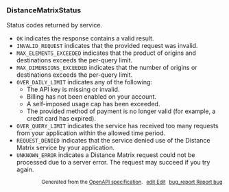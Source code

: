 <!--- This is a generated file, do not edit! -->
<!--- [START maps_http_schema_distancematrixstatus] -->
<h3 class="schema-object" id="DistanceMatrixStatus">DistanceMatrixStatus</h3>

Status codes returned by service.

- `OK` indicates the response contains a valid result.
- `INVALID_REQUEST` indicates that the provided request was invalid.
- `MAX_ELEMENTS_EXCEEDED` indicates that the product of origins and destinations exceeds the per-query limit.
- `MAX_DIMENSIONS_EXCEEDED` indicates that the number of origins or destinations exceeds the per-query limit.
- `OVER_DAILY_LIMIT` indicates any of the following:
  - The API key is missing or invalid.
  - Billing has not been enabled on your account.
  - A self-imposed usage cap has been exceeded.
  - The provided method of payment is no longer valid (for example, a credit card has expired).
- `OVER_QUERY_LIMIT` indicates the service has received too many requests from your application within the allowed time period.
- `REQUEST_DENIED` indicates that the service denied use of the Distance Matrix service by your application.
- `UNKNOWN_ERROR` indicates a Distance Matrix request could not be processed due to a server error. The request may succeed if you try again.

<p style="text-align: right; font-size: smaller;">Generated from the <a class="gc-analytics-event" data-category="GMP" data-label="openapi-github" href="https://github.com/googlemaps/openapi-specification" title="Google Maps Platform OpenAPI Specification" class="external">OpenAPI specification</a>.
<a class="gc-analytics-event" data-category="GMP" data-label="openapi-github-maps-http-schema-distancematrixstatus" data-action="edit" style="margin-left: 5px;" href="https://github.com/googlemaps/openapi-specification/blob/main/specification/schemas/DistanceMatrixStatus.yml" title="Edit on GitHub"><span class="material-icons">edit</span> Edit</a>
<a class="gc-analytics-event" data-category="GMP" data-label="openapi-github-maps-http-schema-distancematrixstatus" data-action="bug" style="margin-left: 5px;" href="https://github.com/googlemaps/openapi-specification/issues/new?assignees=&labels=type%3A+bug%2C+triage+me&template=bug_report.md&title=[schemas] Bug - DistanceMatrixStatus" title="File bug for schemas on GitHub"><span class="material-icons">bug_report</span> Report bug</a>
</p>

<!--- [END maps_http_schema_distancematrixstatus] -->
